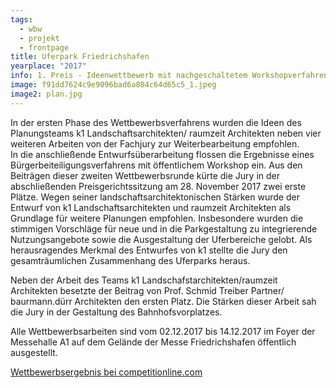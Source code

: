 ```yaml
---
tags:
  - wbw
  - projekt
  - frontpage
title: Uferpark Friedrichshafen
yearplace: "2017"
info: 1. Preis - Ideenwettbewerb mit nachgeschaltetem Workshopverfahren
image: f91dd7624c9e9096bad6a804c64d65c5_1.jpeg
image2: plan.jpg
---
```

In der ersten Phase des Wettbewerbsverfahrens wurden die Ideen des Planungsteams k1 Landschaftsarchitekten/ raumzeit Architekten neben vier weiteren Arbeiten von der Fachjury zur Weiterbearbeitung empfohlen.\
In die anschließende Entwurfsüberarbeitung flossen die Ergebnisse eines Bürgerbeiteiligungsverfahrens mit öffentlichem Workshop ein. Aus den Beiträgen dieser zweiten Wettbewerbsrunde kürte die Jury in der abschließenden Preisgerichtssitzung am 28. November 2017 zwei erste Plätze. Wegen seiner landschaftsarchitektonischen Stärken wurde der Entwurf von k1 Landschaftsarchitekten und raumzeit Architekten als Grundlage für weitere Planungen empfohlen. Insbesondere wurden die stimmigen Vorschläge für neue und in die Parkgestaltung zu integrierende Nutzungsangebote sowie die Ausgestaltung der Uferbereiche gelobt. Als herausragendes Merkmal des Entwurfes von k1 stellte die Jury den gesamträumlichen Zusammenhang des Uferparks heraus.

Neben der Arbeit des Teams k1 Landschafstarchitekten/raumzeit Architekten besetzte der Beitrag von Prof. Schmid Treiber Partner/ baurmann.dürr Architekten den ersten Platz. Die Stärken dieser Arbeit sah die Jury in der Gestaltung des Bahnhofsvorplatzes.

Alle Wettbewerbsarbeiten sind vom 02.12.2017 bis 14.12.2017 im Foyer der Messehalle A1 auf dem Gelände der Messe Friedrichshafen öffentlich ausgestellt.



[Wettbewerbsergebnis bei competitionline.com](https://www.competitionline.com/de/news/ergebnisse/wettbewerbsergebnis-staedtebau-243162.html)